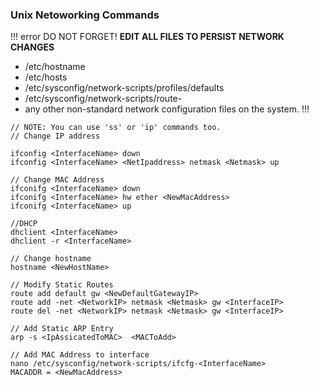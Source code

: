 ### Unix Netoworking Commands

!!! error DO NOT FORGET!
**EDIT ALL FILES TO PERSIST NETWORK CHANGES**
- /etc/hostname
- /etc/hosts
- /etc/sysconfig/network-scripts/profiles/defaults
- /etc/sysconfig/network-scripts/route-<interface-name>
- any other non-standard network configuration files on the system.
!!!

```Shell
// NOTE: You can use 'ss' or 'ip' commands too.
// Change IP address

ifconfig <InterfaceName> down
ifconfig <InterfaceName> <NetIpaddress> netmask <Netmask> up

// Change MAC Address
ifconifg <InterfaceName> down
ifconifg <InterfaceName> hw ether <NewMacAddress> 
ifconifg <InterfaceName> up

//DHCP
dhclient <InterfaceName>
dhclient -r <InterfaceName>

// Change hostname
hostname <NewHostName>

// Modify Static Routes
route add default gw <NewDefaultGatewayIP>
route add -net <NetworkIP> netmask <Netmask> gw <InterfaceIP>
route del -net <NetworkIP> netmask <Netmask> gw <InterfaceIP>

// Add Static ARP Entry
arp -s <IpAssicatedToMAC>  <MACToAdd>

// Add MAC Address to interface
nano /etc/sysconfig/network-scripts/ifcfg-<InterfaceName>
MACADDR = <NewMacAddress>
```


